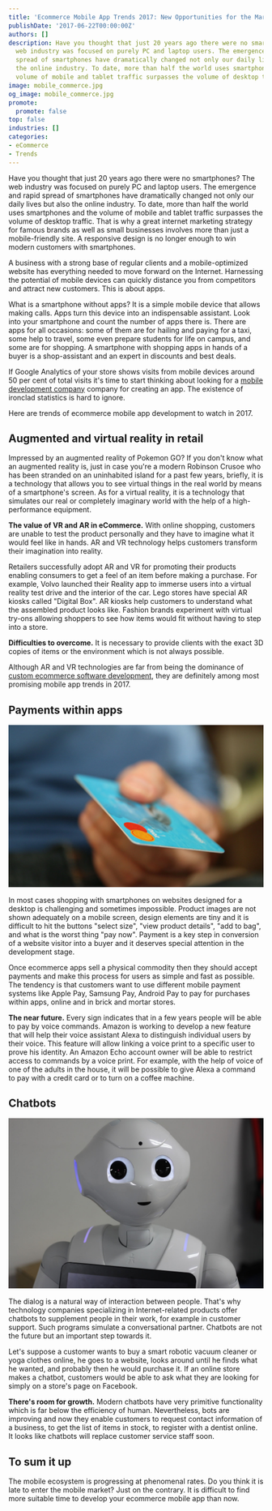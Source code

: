 ```yaml
---
title: 'Ecommerce Mobile App Trends 2017: New Opportunities for the Market'
publishDate: '2017-06-22T00:00:00Z'
authors: []
description: Have you thought that just 20 years ago there were no smartphones? The
  web industry was focused on purely PC and laptop users. The emergence and rapid
  spread of smartphones have dramatically changed not only our daily lives but also
  the online industry. To date, more than half the world uses smartphones and the
  volume of mobile and tablet traffic surpasses the volume of desktop traffic.
image: mobile_commerce.jpg
og_image: mobile_commerce.jpg
promote:
  promote: false
top: false
industries: []
categories:
- eCommerce
- Trends
---
```

Have you thought that just 20 years ago there were no smartphones? The web industry was focused on purely PC and laptop users. The emergence and rapid spread of smartphones have dramatically changed not only our daily lives but also the online industry. To date, more than half the world uses smartphones and the volume of mobile and tablet traffic surpasses the volume of desktop traffic. That is why a great internet marketing strategy for famous brands as well as small businesses involves more than just a mobile-friendly site. A responsive design is no longer enough to win modern customers with smartphones.

A business with a strong base of regular clients and a mobile-optimized website has everything needed to move forward on the Internet. Harnessing the potential of mobile devices can quickly distance you from competitors and attract new customers. This is about apps.

What is a smartphone without apps? It is a simple mobile device that allows making calls. Apps turn this device into an indispensable assistant. Look into your smartphone and count the number of apps there is. There are apps for all occasions: some of them are for hailing and paying for a taxi, some help to travel, some even prepare students for life on campus, and some are for shopping. A smartphone with shopping apps in hands of a buyer is a shop-assistant and an expert in discounts and best deals.

If Google Analytics of your store shows visits from mobile devices around 50 per cent of total visits it's time to start thinking about looking for a [mobile development company](/services/mobile-development) company for creating an app. The existence of ironclad statistics is hard to ignore.

Here are trends of ecommerce mobile app development to watch in 2017.

## Augmented and virtual reality in retail

Impressed by an augmented reality of Pokemon GO? If you don't know what an augmented reality is, just in case you're a modern Robinson Crusoe who has been stranded on an uninhabited island for a past few years, briefly, it is a technology that allows you to see virtual things in the real world by means of a smartphone's screen. As for a virtual reality, it is a technology that simulates our real or completely imaginary world with the help of a high-performance equipment.

**The value of VR and AR in eCommerce.** With online shopping, customers are unable to test the product personally and they have to imagine what it would feel like in hands. AR and VR technology helps customers transform their imagination into reality.

Retailers successfully adopt AR and VR for promoting their products enabling consumers to get a feel of an item before making a purchase. For example, Volvo launched their Reality app to immerse users into a virtual reality test drive and the interior of the car. Lego stores have special AR kiosks called "Digital Box". AR kiosks help customers to understand what the assembled product looks like. Fashion brands experiment with virtual try-ons allowing shoppers to see how items would fit without having to step into a store.

**Difficulties to overcome.** It is necessary to provide clients with the exact 3D copies of items or the environment which is not always possible.

Although AR and VR technologies are far from being the dominance of <a href="https://anadea.info/solutions/ecommerce-software-development">custom ecommerce software development</a>, they are definitely among most promising mobile app trends in 2017.

## Payments within apps

![Payments within apps](in_app_payment.jpg)

In most cases shopping with smartphones on websites designed for a desktop is challenging and sometimes impossible. Product images are not shown adequately on a mobile screen, design elements are tiny and it is difficult to hit the buttons "select size", "view product details", "add to bag", and what is the worst thing "pay now". Payment is a key step in conversion of a website visitor into a buyer and it deserves special attention in the development stage.

Once ecommerce apps sell a physical commodity then they should accept payments and make this process for users as simple and fast as possible. The tendency is that customers want to use different mobile payment systems like Apple Pay, Samsung Pay, Android Pay to pay for purchases within apps, online and in brick and mortar stores.

**The near future.** Every sign indicates that in a few years people will be able to pay by voice commands. Amazon is working to develop a new feature that will help their voice assistant Alexa to distinguish individual users by their voice. This feature will allow linking a voice print to a specific user to prove his identity. An Amazon Echo account owner will be able to restrict access to commands by a voice print. For example, with the help of voice of one of the adults in the house, it will be possible to give Alexa a command to pay with a credit card or to turn on a coffee machine.

## Chatbots

![Chatbots](chatbot.jpg)

The dialog is a natural way of interaction between people. That's why technology companies specializing in Internet-related products offer chatbots to supplement people in their work, for example in customer support. Such programs simulate a conversational partner. Chatbots are not the future but an important step towards it.

Let's suppose a customer wants to buy a smart robotic vacuum cleaner or yoga clothes online, he goes to a website, looks around until he finds what he wanted, and probably then he would purchase it. If an online store makes a chatbot, customers would be able to ask what they are looking for simply on a store's page on Facebook.

**There's room for growth.** Modern chatbots have very primitive functionality which is far below the efficiency of human. Nevertheless, bots are improving and now they enable customers to request contact information of a business, to get the list of items in stock, to register with a dentist online. It looks like chatbots will replace customer service staff soon.

## To sum it up

The mobile ecosystem is progressing at phenomenal rates. Do you think it is late to enter the mobile market? Just on the contrary. It is difficult to find more suitable time to develop your ecommerce mobile app than now.
